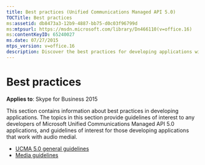 ```yaml
---
title: Best practices (Unified Communications Managed API 5.0)
TOCTitle: Best practices
ms:assetid: db8473a3-12b9-4887-bb75-d0c03f96799d
ms:mtpsurl: https://msdn.microsoft.com/library/Dn466110(v=office.16)
ms:contentKeyID: 65240027
ms.date: 07/27/2015
mtps_version: v=office.16
description: Discover the best practices for developing applications with Microsoft's Unified Communications Managed API 5.0 on Skype for Business 2015.
---
```


# Best practices

**Applies to**: Skype for Business 2015

This section contains information about best practices in developing applications. The topics in this section provide guidelines of interest to any developers of Microsoft Unified Communications Managed API 5.0 applications, and guidelines of interest for those developing applications that work with audio medial.

- [UCMA 5.0 general guidelines](ucma-5-0-general-guidelines.md)
- [Media guidelines](media-guidelines.md)

